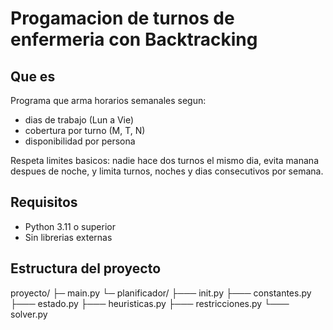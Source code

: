 # Progamacion de turnos de enfermeria con Backtracking

## Que es
Programa que arma horarios semanales segun:
- dias de trabajo (Lun a Vie)
- cobertura por turno (M, T, N)
- disponibilidad por persona

Respeta limites basicos: nadie hace dos turnos el mismo dia, evita manana despues de noche, y limita turnos, noches y dias consecutivos por semana.

## Requisitos
- Python 3.11 o superior
- Sin librerias externas

## Estructura del proyecto
proyecto/
├─ main.py
└─ planificador/
├─── init.py
├─── constantes.py
├─── estado.py
├─── heuristicas.py
├─── restricciones.py
└─── solver.py
